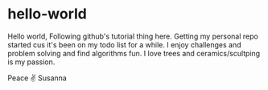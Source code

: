 # hello-world

Hello world,
Following github's tutorial thing here. Getting my personal repo started cus it's been on my todo list for a while. 
I enjoy challenges and problem solving and find algorithms fun. I love trees and ceramics/scultping is my passion. 

Peace ✌
Susanna

